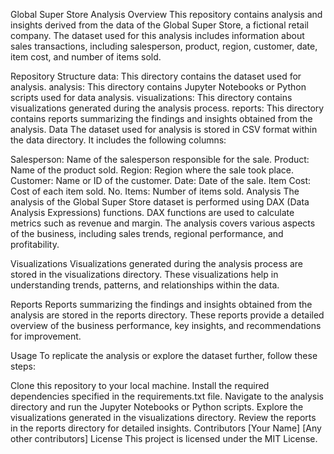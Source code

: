 Global Super Store Analysis
Overview
This repository contains analysis and insights derived from the data of the Global Super Store, a fictional retail company. The dataset used for this analysis includes information about sales transactions, including salesperson, product, region, customer, date, item cost, and number of items sold.

Repository Structure
data: This directory contains the dataset used for analysis.
analysis: This directory contains Jupyter Notebooks or Python scripts used for data analysis.
visualizations: This directory contains visualizations generated during the analysis process.
reports: This directory contains reports summarizing the findings and insights obtained from the analysis.
Data
The dataset used for analysis is stored in CSV format within the data directory. It includes the following columns:

Salesperson: Name of the salesperson responsible for the sale.
Product: Name of the product sold.
Region: Region where the sale took place.
Customer: Name or ID of the customer.
Date: Date of the sale.
Item Cost: Cost of each item sold.
No. Items: Number of items sold.
Analysis
The analysis of the Global Super Store dataset is performed using DAX (Data Analysis Expressions) functions. DAX functions are used to calculate metrics such as revenue and margin. The analysis covers various aspects of the business, including sales trends, regional performance, and profitability.

Visualizations
Visualizations generated during the analysis process are stored in the visualizations directory. These visualizations help in understanding trends, patterns, and relationships within the data.

Reports
Reports summarizing the findings and insights obtained from the analysis are stored in the reports directory. These reports provide a detailed overview of the business performance, key insights, and recommendations for improvement.

Usage
To replicate the analysis or explore the dataset further, follow these steps:

Clone this repository to your local machine.
Install the required dependencies specified in the requirements.txt file.
Navigate to the analysis directory and run the Jupyter Notebooks or Python scripts.
Explore the visualizations generated in the visualizations directory.
Review the reports in the reports directory for detailed insights.
Contributors
[Your Name]
[Any other contributors]
License
This project is licensed under the MIT License.
